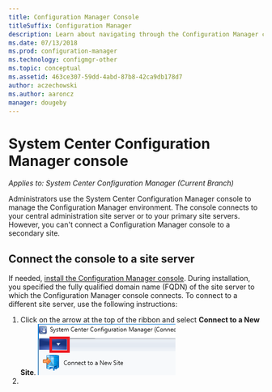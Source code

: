```yaml
---
title: Configuration Manager Console
titleSuffix: Configuration Manager
description: Learn about navigating through the Configuration Manager console.
ms.date: 07/13/2018
ms.prod: configuration-manager
ms.technology: configmgr-other
ms.topic: conceptual
ms.assetid: 463ce307-59dd-4abd-87b8-42ca9db178d7
author: aczechowski
ms.author: aaroncz
manager: dougeby
---
```


# System Center Configuration Manager console

*Applies to: System Center Configuration Manager (Current Branch)*

Administrators use the System Center Configuration Manager console to manage the Configuration Manager environment. The console connects to your central administration site server or to your primary site servers. However, you can't connect a Configuration Manager console to a secondary site. 

## Connect the console to a site server
If needed, [install the Configuration Manager console](../deploy/install/install-consoles.md). During installation, you specified the fully qualified domain name (FQDN) of the site server to which the Configuration Manager console connects. To connect to a different site server, use the following instructions: 

1. Click on the arrow at the top of the ribbon and select **Connect to a New Site**.
    ![Connect the console to a new site](media/connect-to-a-new-site.PNG)
2. 